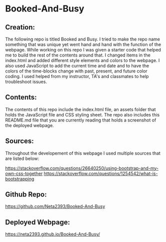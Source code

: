 # Booked-And-Busy


## Creation:

The following repo is titled Booked and Busy. I tried to make the repo name something that was unique yet went hand and hand with the function of the webpage. While working on this repo I was given a starter code that helped me to build the rest of the contents around that. I changed items in the index.html and added different style elements and colors to the webpage. I also used JavaScript to add the current time and date and to have the colors of the time-blocks change with past, present, and future color coding. I used helped from my instructor, TA's and classmates to help troubleshoot issues. 

## Contents:

The contents of this repo include the index.html file, an assets folder that holds the JavaScript file and CSS styling sheet. The repo also includes this README.md file that you are currently reading that holds a screenshot of the deployed webpage. 


## Sources: 

Throughout the developement of this webpage I used multiple sources that are listed below:

https://stackoverflow.com/questions/26640250/using-bootstrap-and-my-own-css-together
https://stackoverflow.com/questions/1254542/what-is-bootstrapping




## Github Repo:

https://github.com/Neta2393/Booked-And-Busy

## Deployed Webpage:

https://neta2393.github.io/Booked-And-Busy/


